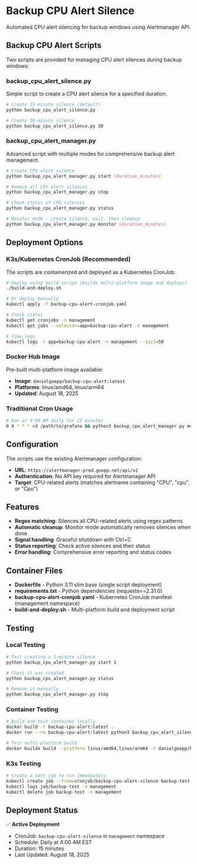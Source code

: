 # Backup CPU Alert Silence

Automated CPU alert silencing for backup windows using Alertmanager API.

## Backup CPU Alert Scripts

Two scripts are provided for managing CPU alert silences during backup windows:

### backup_cpu_alert_silence.py
Simple script to create a CPU alert silence for a specified duration.

```bash
# Create 15-minute silence (default)
python backup_cpu_alert_silence.py

# Create 30-minute silence
python backup_cpu_alert_silence.py 30
```

### backup_cpu_alert_manager.py
Advanced script with multiple modes for comprehensive backup alert management.

```bash
# Create CPU alert silence
python backup_cpu_alert_manager.py start [duration_minutes]

# Remove all CPU alert silences
python backup_cpu_alert_manager.py stop

# Check status of CPU silences
python backup_cpu_alert_manager.py status

# Monitor mode - create silence, wait, then cleanup
python backup_cpu_alert_manager.py monitor [duration_minutes]
```

## Deployment Options

### K3s/Kubernetes CronJob (Recommended)

The scripts are containerized and deployed as a Kubernetes CronJob:

```bash
# Deploy using build script (builds multi-platform image and deploys)
./build-and-deploy.sh

# Or deploy manually
kubectl apply -f backup-cpu-alert-cronjob.yaml

# Check status
kubectl get cronjobs -n management
kubectl get jobs --selector=app=backup-cpu-alert -n management

# View logs
kubectl logs -l app=backup-cpu-alert -n management --tail=50
```

### Docker Hub Image

Pre-built multi-platform image available:
- **Image**: `danielgoepp/backup-cpu-alert:latest`
- **Platforms**: linux/amd64, linux/arm64
- **Updated**: August 18, 2025

### Traditional Cron Usage

```bash
# Run at 4:00 AM daily for 15 minutes
0 4 * * * cd /path/to/grafana && python3 backup_cpu_alert_manager.py monitor 15
```

## Configuration

The scripts use the existing Alertmanager configuration:
- **URL**: `https://alertmanager-prod.goepp.net/api/v2`
- **Authentication**: No API key required for Alertmanager API
- **Target**: CPU-related alerts (matches alertname containing "CPU", "cpu", or "Cpu")

## Features

- **Regex matching**: Silences all CPU-related alerts using regex patterns
- **Automatic cleanup**: Monitor mode automatically removes silences when done
- **Signal handling**: Graceful shutdown with Ctrl+C
- **Status reporting**: Check active silences and their status
- **Error handling**: Comprehensive error reporting and status codes

## Container Files

- **Dockerfile** - Python 3.11 slim base (single script deployment)
- **requirements.txt** - Python dependencies (requests==2.31.0)
- **backup-cpu-alert-cronjob.yaml** - Kubernetes CronJob manifest (management namespace)
- **build-and-deploy.sh** - Multi-platform build and deployment script

## Testing

### Local Testing
```bash
# Test creating a 1-minute silence
python backup_cpu_alert_manager.py start 1

# Check it was created
python backup_cpu_alert_manager.py status

# Remove it manually
python backup_cpu_alert_manager.py stop
```

### Container Testing
```bash
# Build and test container locally
docker build -t backup-cpu-alert:latest .
docker run --rm backup-cpu-alert:latest python3 backup_cpu_alert_silence.py 1

# Test multi-platform build
docker buildx build --platform linux/amd64,linux/arm64 -t danielgoepp/backup-cpu-alert:latest --push .
```

### K3s Testing
```bash
# Create a test job to run immediately
kubectl create job --from=cronjob/backup-cpu-alert-silence backup-test -n management
kubectl logs job/backup-test -n management
kubectl delete job backup-test -n management
```

## Deployment Status

✅ **Active Deployment**
- CronJob: `backup-cpu-alert-silence` in `management` namespace
- Schedule: Daily at 4:00 AM EST
- Duration: 15 minutes
- Last Updated: August 18, 2025